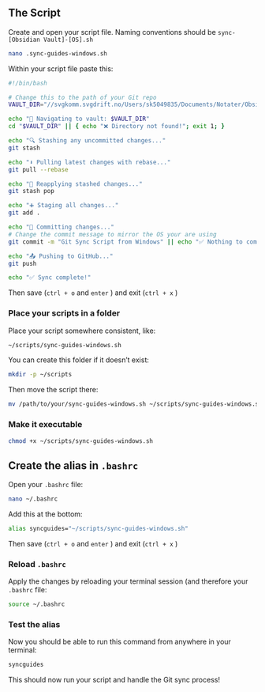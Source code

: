 ## The Script

Create and open your script file. Naming conventions should be `sync-[Obsidian Vault]-[OS].sh`

```bash
nano .sync-guides-windows.sh
```

Within your script file paste this:

```bash
#!/bin/bash

# Change this to the path of your Git repo
VAULT_DIR="//svgkomm.svgdrift.no/Users/sk5049835/Documents/Notater/Obsidian/Guides Windows"

echo "📁 Navigating to vault: $VAULT_DIR"
cd "$VAULT_DIR" || { echo "❌ Directory not found!"; exit 1; }

echo "🔍 Stashing any uncommitted changes..."
git stash

echo "⬇️ Pulling latest changes with rebase..."
git pull --rebase

echo "🎒 Reapplying stashed changes..."
git stash pop

echo "➕ Staging all changes..."
git add .

echo "📝 Committing changes..."
# Change the commit message to mirror the OS your are using
git commit -m "Git Sync Script from Windows" || echo "✅ Nothing to commit."

echo "📤 Pushing to GitHub..."
git push

echo "✅ Sync complete!"
```

Then save (`ctrl + o` and `enter` ) and exit (`ctrl + x` )

### Place your scripts in a folder

Place your script somewhere consistent, like:

```bash
~/scripts/sync-guides-windows.sh
```

You can create this folder if it doesn’t exist:

```bash
mkdir -p ~/scripts
```

Then move the script there:

```bash
mv /path/to/your/sync-guides-windows.sh ~/scripts/sync-guides-windows.sh
```

### Make it executable

```bash
chmod +x ~/scripts/sync-guides-windows.sh
```

## Create the alias in `.bashrc`

Open your `.bashrc` file:

```bash
nano ~/.bashrc
```

Add this at the bottom:

```bash
alias syncguides="~/scripts/sync-guides-windows.sh"
```

Then save (`ctrl + o` and `enter` ) and exit (`ctrl + x` )

### Reload `.bashrc`

Apply the changes by reloading your terminal session (and therefore your `.bashrc` file:

```bash
source ~/.bashrc
```

### Test the alias

Now you should be able to run this command from anywhere in your terminal:

```bash
syncguides
```

This should now run your script and handle the Git sync process!